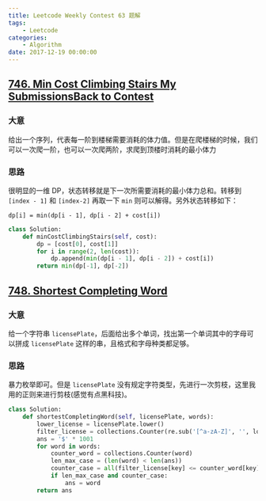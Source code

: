 ```yaml
---
title: Leetcode Weekly Contest 63 题解
tags: 
    - Leetcode
categories:
    - Algorithm
date: 2017-12-19 00:00:00
---
```


## [746. Min Cost Climbing Stairs My SubmissionsBack to Contest](https://leetcode.com/contest/weekly-contest-63/problems/min-cost-climbing-stairs/)

### 大意

给出一个序列，代表每一阶到楼梯需要消耗的体力值。但是在爬楼梯的时候，我们可以一次爬一阶，也可以一次爬两阶，求爬到顶楼时消耗的最小体力

### 思路

很明显的一维 DP，状态转移就是下一次所需要消耗的最小体力总和。转移到 `[index - 1]` 和 `[index-2]` 再取一下 `min` 则可以解得。另外状态转移如下：


```
dp[i] = min(dp[i - 1], dp[i - 2] + cost[i])
```


```python
class Solution:
    def minCostClimbingStairs(self, cost):
        dp = [cost[0], cost[1]]
        for i in range(2, len(cost)):
            dp.append(min(dp[i - 1], dp[i - 2]) + cost[i])
        return min(dp[-1], dp[-2])
```

## [748. Shortest Completing Word](https://leetcode.com/contest/weekly-contest-63/problems/shortest-completing-word/)

### 大意

给一个字符串 `licensePlate`，后面给出多个单词，找出第一个单词其中的字母可以拼成 `licensePlate` 这样的串，且格式和字母种类都足够。

### 思路

暴力枚举即可。但是 `licensePlate` 没有规定字符类型，先进行一次剪枝，这里我用的正则来进行剪枝(感觉有点黑科技)。

```python
class Solution:
    def shortestCompletingWord(self, licensePlate, words):
        lower_license = licensePlate.lower()
        filter_license = collections.Counter(re.sub('[^a-zA-Z]', '', lower_license))
        ans = '$' * 1001
        for word in words:
            counter_word = collections.Counter(word)
            len_max_case = (len(word) < len(ans))
            counter_case = all(filter_license[key] <= counter_word[key] for key in filter_license)
            if len_max_case and counter_case:
                ans = word
        return ans
```


